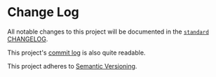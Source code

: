 # Change Log

All notable changes to this project will be documented in the
[`standard` CHANGELOG](https://github.com/feross/standard/blob/master/CHANGELOG.md).

This project's
[commit log](https://github.com/feross/eslint-config-standard/commits/master) is
also quite readable.

This project adheres to [Semantic Versioning](http://semver.org/).
